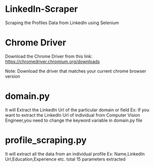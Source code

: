 # LinkedIn-Scraper
Scraping the Profiles Data from LinkedIn using Selenium

# Chrome Driver
Download the Chrome Driver from this link:
https://chromedriver.chromium.org/downloads

Note: Download the driver that matches your current chrome browser version

# domain.py
It will Extract the LinkedIn Url of the particular domain or field
Ex: If you want to extract the LinkedIn Url of individual from Computer Vision Engineer,you need to change the keyword variable in domain.py file

# profile_scraping.py
It will extract all the data from an individual profile
Ex: Name,LinkedIn Url,Education,Experience etc. total 15 parameters extracted
